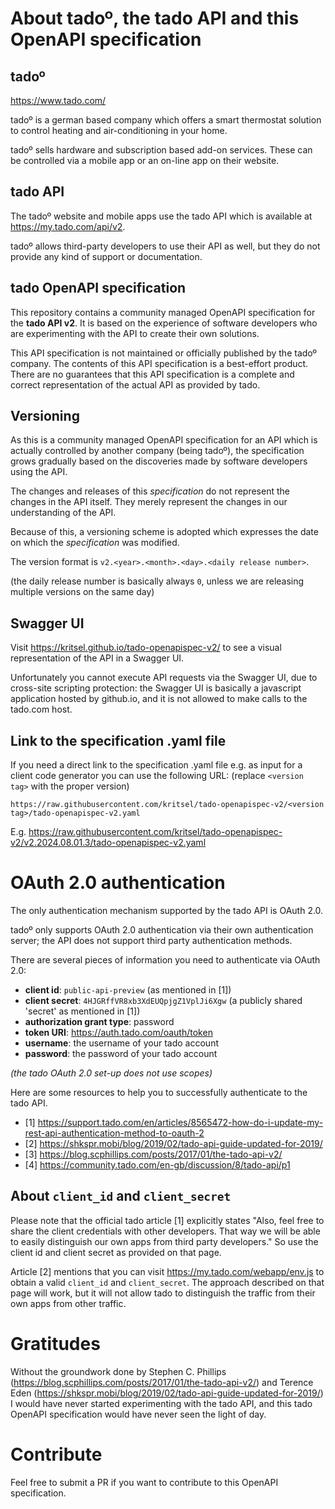 # About tado&ordm;, the tado API and this OpenAPI specification

## tado&ordm;

https://www.tado.com/

tado&ordm; is a german based company which offers a smart thermostat solution
to control heating and air-conditioning in your home.

tado&ordm; sells hardware and subscription based add-on services.
These can be controlled via a mobile app or an on-line app on their website.

## tado API
The tado&ordm; website and mobile apps use the tado API which is available at
https://my.tado.com/api/v2.

tado&ordm; allows third-party developers to use their API as well, 
but they do not provide any kind of support or documentation. 

## tado OpenAPI specification

This repository contains a community managed OpenAPI specification for the
**tado API v2**.
It is based on the experience of software developers who are experimenting
with the API to create their own solutions. 

This API specification is not maintained or officially published by the tado&ordm; company.
The contents of this API specification is a best-effort product.
There are no guarantees that this API specification is a complete and 
correct representation of the actual API as provided by tado.

## Versioning
As this is a community managed OpenAPI specification for an API which is 
actually controlled by another company (being tado&ordm;),
the specification grows gradually based on the discoveries made by 
software developers using the API. 

The changes and releases of this *specification* do not represent the changes 
in the API itself. 
They merely represent the changes in our understanding of the API.

Because of this, a versioning scheme is adopted which expresses the date 
on which the *specification* was modified. 

The version format is `v2.<year>.<month>.<day>.<daily release number>`.

(the daily release number is basically always `0`, unless we are releasing
multiple versions on the same day)

## Swagger UI
Visit https://kritsel.github.io/tado-openapispec-v2/ to see a visual representation
of the API in a Swagger UI.

Unfortunately you cannot execute API requests via the Swagger UI, 
due to cross-site scripting protection:
the Swagger UI is basically a javascript application hosted by github.io,
and it is not allowed to make calls to the tado.com host.

## Link to the specification .yaml file
If you need a direct link to the specification .yaml file 
e.g. as input for a client code generator you can use the following URL:
(replace `<version tag>` with the proper version)

`https://raw.githubusercontent.com/kritsel/tado-openapispec-v2/<version tag>/tado-openapispec-v2.yaml`

E.g. https://raw.githubusercontent.com/kritsel/tado-openapispec-v2/v2.2024.08.01.3/tado-openapispec-v2.yaml

# OAuth 2.0 authentication
The only authentication mechanism supported by the tado API is OAuth 2.0.

tado&ordm; only supports OAuth 2.0 authentication via their own authentication server;
the API does not support third party authentication methods.

There are several pieces of information you need to authenticate via OAuth 2.0:
* **client id**: `public-api-preview` (as mentioned in [1])
* **client secret**: `4HJGRffVR8xb3XdEUQpjgZ1VplJi6Xgw` 
(a publicly shared 'secret' as mentioned in [1])
* **authorization grant type**: password
* **token URI**: https://auth.tado.com/oauth/token
* **username**: the username of your tado account
* **password**: the password of your tado account

_(the tado OAuth 2.0 set-up does not use scopes)_

Here are some resources to help you to successfully authenticate to the tado API.

* [1] https://support.tado.com/en/articles/8565472-how-do-i-update-my-rest-api-authentication-method-to-oauth-2
* [2] https://shkspr.mobi/blog/2019/02/tado-api-guide-updated-for-2019/
* [3] https://blog.scphillips.com/posts/2017/01/the-tado-api-v2/
* [4] https://community.tado.com/en-gb/discussion/8/tado-api/p1

## About `client_id` and `client_secret`
Please note that the official tado article [1] explicitly states
"Also, feel free to share the client credentials with other developers.
That way we will be able to easily distinguish our own apps from
third party developers." 
So use the client id and client secret as provided on that page.

Article [2] mentions that you can visit https://my.tado.com/webapp/env.js to
obtain a valid `client_id` and `client_secret`. 
The approach described on that page will work, but it will not allow tado to 
distinguish the traffic from their own apps from other traffic.

# Gratitudes
Without the groundwork done by Stephen C. Phillips (https://blog.scphillips.com/posts/2017/01/the-tado-api-v2/)
and Terence Eden (https://shkspr.mobi/blog/2019/02/tado-api-guide-updated-for-2019/)
I would have never started experimenting with the tado API,
and this tado OpenAPI specification would have never seen the light of day.

# Contribute
Feel free to submit a PR if you want to contribute to this
OpenAPI specification.